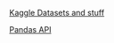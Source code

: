 [Kaggle Datasets and stuff](https://www.kaggle.com/)

[Pandas API](https://pandas.pydata.org/docs/reference/index.html#api)
